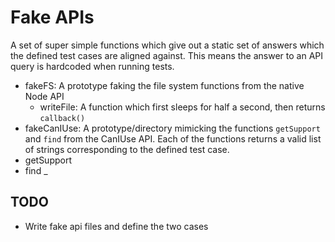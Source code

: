 # Fake APIs

A set of super simple functions which give out a static set of answers which the defined test cases are aligned against. This means the answer to an API query is hardcoded when running tests.
 - fakeFS: A prototype faking the file system functions from the native Node API
   - writeFile: A function which first sleeps for half a second, then returns `callback()`
 - fakeCanIUse: A prototype/directory mimicking the functions `getSupport` and `find` from the CanIUse API. Each of the functions returns a valid list of strings corresponding to the defined test case.
  - getSupport
  - find
_
## TODO
* Write fake api files and define the two cases
